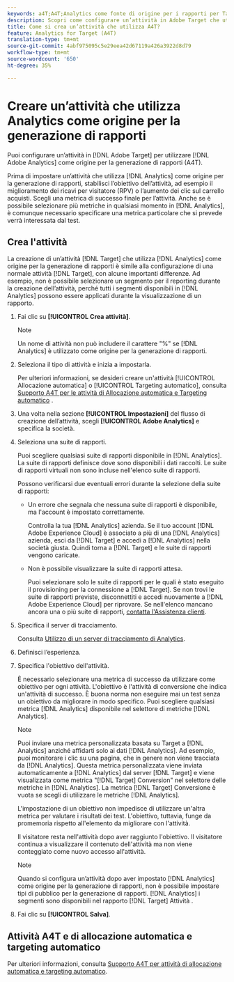```yaml
---
keywords: a4T;A4T;Analytics come fonte di origine per i rapporti per Target
description: Scopri come configurare un’attività in Adobe Target che utilizza Adobe Analytics come origine per la generazione di rapporti (A4T).
title: Come si crea un’attività che utilizza A4T?
feature: Analytics for Target (A4T)
translation-type: tm+mt
source-git-commit: 4abf975095c5e29eea42d67119a426a3922d8d79
workflow-type: tm+mt
source-wordcount: '650'
ht-degree: 35%

---
```



# Creare un’attività che utilizza Analytics come origine per la generazione di rapporti

Puoi configurare un’attività in [!DNL Adobe Target] per utilizzare [!DNL Adobe Analytics] come origine per la generazione di rapporti (A4T).

Prima di impostare un’attività che utilizza [!DNL Analytics] come origine per la generazione di rapporti, stabilisci l’obiettivo dell’attività, ad esempio il miglioramento dei ricavi per visitatore (RPV) o l’aumento dei clic sul carrello acquisti. Scegli una metrica di successo finale per l’attività. Anche se è possibile selezionare più metriche in qualsiasi momento in [!DNL Analytics], è comunque necessario specificare una metrica particolare che si prevede verrà interessata dal test.

## Crea l&#39;attività

La creazione di un’attività [!DNL Target] che utilizza [!DNL Analytics] come origine per la generazione di rapporti è simile alla configurazione di una normale attività [!DNL Target], con alcune importanti differenze. Ad esempio, non è possibile selezionare un segmento per il reporting durante la creazione dell’attività, perché tutti i segmenti disponibili in [!DNL Analytics] possono essere applicati durante la visualizzazione di un rapporto.

1. Fai clic su **[!UICONTROL Crea attività]**.

   >[!NOTE]
   >
   >Un nome di attività non può includere il carattere &quot;%&quot; se [!DNL Analytics] è utilizzato come origine per la generazione di rapporti.

1. Seleziona il tipo di attività e inizia a impostarla.

   Per ulteriori informazioni, se desideri creare un&#39;attività [!UICONTROL Allocazione automatica] o [!UICONTROL Targeting automatico], consulta [Supporto A4T per le attività di Allocazione automatica e Targeting automatico](/help/c-integrating-target-with-mac/a4t/a4t-at-aa.md) .

1. Una volta nella sezione **[!UICONTROL Impostazioni]** del flusso di creazione dell’attività, scegli **[!UICONTROL Adobe Analytics]** e specifica la società.
1. Seleziona una suite di rapporti.

   Puoi scegliere qualsiasi suite di rapporti disponibile in [!DNL Analytics]. La suite di rapporti definisce dove sono disponibili i dati raccolti. Le suite di rapporti virtuali non sono incluse nell&#39;elenco suite di rapporti.

   Possono verificarsi due eventuali errori durante la selezione della suite di rapporti:

   * Un errore che segnala che nessuna suite di rapporti è disponibile, ma l&#39;account è impostato correttamente.

      Controlla la tua [!DNL Analytics] azienda. Se il tuo account [!DNL Adobe Experience Cloud] è associato a più di una [!DNL Analytics] azienda, esci da [!DNL Target] e accedi a [!DNL Analytics] nella società giusta. Quindi torna a [!DNL Target] e le suite di rapporti vengono caricate.

   * Non è possibile visualizzare la suite di rapporti attesa.

      Puoi selezionare solo le suite di rapporti per le quali è stato eseguito il provisioning per la connessione a [!DNL Target]. Se non trovi le suite di rapporti previste, disconnettiti e accedi nuovamente a [!DNL Adobe Experience Cloud] per riprovare.
   Se nell&#39;elenco mancano ancora una o più suite di rapporti, [contatta l&#39;Assistenza clienti](/help/cmp-resources-and-contact-information.md#reference_ACA3391A00EF467B87930A450050077C).

1. Specifica il server di tracciamento.

   Consulta [Utilizzo di un server di tracciamento di Analytics](/help/c-integrating-target-with-mac/a4t/analytics-tracking-server.md#task_72077BA7E93C4A65A715A18F32228823).

1. Definisci l’esperienza.
1. Specifica l&#39;obiettivo dell&#39;attività.

   È necessario selezionare una metrica di successo da utilizzare come obiettivo per ogni attività. L&#39;obiettivo è l&#39;attività di conversione che indica un&#39;attività di successo. È buona norma non eseguire mai un test senza un obiettivo da migliorare in modo specifico. Puoi scegliere qualsiasi metrica [!DNL Analytics] disponibile nel selettore di metriche [!DNL Analytics].

   >[!NOTE]
   >
   >Puoi inviare una metrica personalizzata basata su Target a [!DNL Analytics] anziché affidarti solo ai dati [!DNL Analytics]. Ad esempio, puoi monitorare i clic su una pagina, che in genere non viene tracciata da [!DNL Analytics]. Questa metrica personalizzata viene inviata automaticamente a [!DNL Analytics] dal server [!DNL Target] e viene visualizzata come metrica &quot;[!DNL Target] Conversion&quot; nel selettore delle metriche in [!DNL Analytics]. La metrica [!DNL Target] Conversione è vuota se scegli di utilizzare le metriche [!DNL Analytics].

   L&#39;impostazione di un obiettivo non impedisce di utilizzare un&#39;altra metrica per valutare i risultati dei test. L&#39;obiettivo, tuttavia, funge da promemoria rispetto all&#39;elemento da migliorare con l&#39;attività.

   Il visitatore resta nell&#39;attività dopo aver raggiunto l&#39;obiettivo. Il visitatore continua a visualizzare il contenuto dell&#39;attività ma non viene conteggiato come nuovo accesso all&#39;attività.

   >[!NOTE]
   >
   >Quando si configura un’attività dopo aver impostato [!DNL Analytics] come origine per la generazione di rapporti, non è possibile impostare tipi di pubblico per la generazione di rapporti. [!DNL Analytics] i segmenti sono disponibili nel rapporto  [!DNL Target] Attività .

1. Fai clic su **[!UICONTROL Salva]**.

## Attività A4T e di allocazione automatica e targeting automatico

Per ulteriori informazioni, consulta [Supporto A4T per attività di allocazione automatica e targeting automatico](/help/c-integrating-target-with-mac/a4t/a4t-at-aa.md).